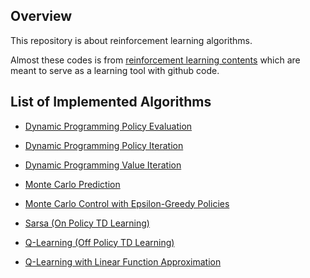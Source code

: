 ## Overview

This repository is about reinforcement learning algorithms.

Almost these codes is from  [reinforcement learning contents](https://github.com/dennybritz/reinforcement-learning) which are meant to serve as a learning tool with github code.



## List of Implemented Algorithms

- [Dynamic Programming Policy Evaluation](https://github.com/hyunhakim/RL-base-study/blob/master/DP/Policy%20Evaluation.ipynb)

- [Dynamic Programming Policy Iteration](https://github.com/hyunhakim/RL-base-study/blob/master/DP/Policy%20Iteration.ipynb)

- [Dynamic Programming Value Iteration](https://github.com/hyunhakim/RL-base-study/blob/master/DP/Value%20Iteration.ipynb)

- [Monte Carlo Prediction](https://github.com/hyunhakim/RL-base-study/blob/master/MC/MC%20prediction.ipynb)

- [Monte Carlo Control with Epsilon-Greedy Policies](https://github.com/hyunhakim/RL-base-study/blob/master/MC/MC%20Control%20with%20Epsilon-Greedy%20Policies.ipynb)

- [Sarsa (On Policy TD Learning)](https://github.com/hyunhakim/RL-base-study/blob/master/TD/SARSA.ipynb)

- [Q-Learning (Off Policy TD Learning)](https://github.com/hyunhakim/RL-base-study/blob/master/TD/Q-Learning.ipynb)

- [Q-Learning with Linear Function Approximation](https://github.com/hyunhakim/RL-base-study/blob/master/FA/Q-Learning%20with%20Value%20Function%20Approximation.ipynb)

  
  
  
  
  
  
  
  
  

